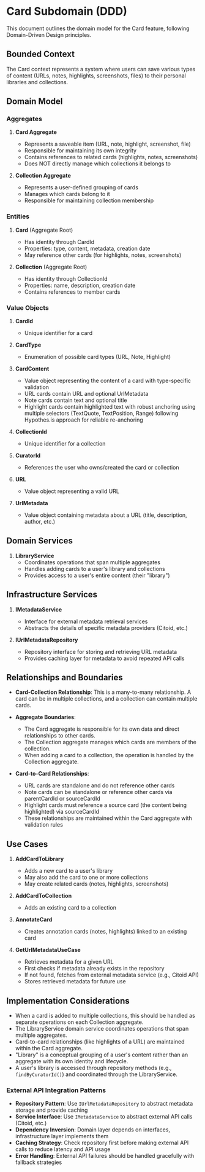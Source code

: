 # Card Subdomain (DDD)

This document outlines the domain model for the Card feature, following Domain-Driven Design principles.

## Bounded Context

The Card context represents a system where users can save various types of content (URLs, notes, highlights, screenshots, files) to their personal libraries and collections.

## Domain Model

### Aggregates

1. **Card Aggregate**
   - Represents a saveable item (URL, note, highlight, screenshot, file)
   - Responsible for maintaining its own integrity
   - Contains references to related cards (highlights, notes, screenshots)
   - Does NOT directly manage which collections it belongs to

2. **Collection Aggregate**
   - Represents a user-defined grouping of cards
   - Manages which cards belong to it
   - Responsible for maintaining collection membership

### Entities

1. **Card** (Aggregate Root)
   - Has identity through CardId
   - Properties: type, content, metadata, creation date
   - May reference other cards (for highlights, notes, screenshots)

2. **Collection** (Aggregate Root)
   - Has identity through CollectionId
   - Properties: name, description, creation date
   - Contains references to member cards

### Value Objects

1. **CardId**
   - Unique identifier for a card

2. **CardType**
   - Enumeration of possible card types (URL, Note, Highlight)

3. **CardContent**
   - Value object representing the content of a card with type-specific validation
   - URL cards contain URL and optional UrlMetadata
   - Note cards contain text and optional title
   - Highlight cards contain highlighted text with robust anchoring using multiple selectors (TextQuote, TextPosition, Range) following Hypothes.is approach for reliable re-anchoring

4. **CollectionId**
   - Unique identifier for a collection

5. **CuratorId**
   - References the user who owns/created the card or collection

6. **URL**
   - Value object representing a valid URL

7. **UrlMetadata**
   - Value object containing metadata about a URL (title, description, author, etc.)

## Domain Services

1. **LibraryService**
   - Coordinates operations that span multiple aggregates
   - Handles adding cards to a user's library and collections
   - Provides access to a user's entire content (their "library")

## Infrastructure Services

1. **IMetadataService**
   - Interface for external metadata retrieval services
   - Abstracts the details of specific metadata providers (Citoid, etc.)

2. **IUrlMetadataRepository**
   - Repository interface for storing and retrieving URL metadata
   - Provides caching layer for metadata to avoid repeated API calls

## Relationships and Boundaries

- **Card-Collection Relationship**: This is a many-to-many relationship. A card can be in multiple collections, and a collection can contain multiple cards.
  
- **Aggregate Boundaries**: 
  - The Card aggregate is responsible for its own data and direct relationships to other cards.
  - The Collection aggregate manages which cards are members of the collection.
  - When adding a card to a collection, the operation is handled by the Collection aggregate.

- **Card-to-Card Relationships**:
  - URL cards are standalone and do not reference other cards
  - Note cards can be standalone or reference other cards via parentCardId or sourceCardId
  - Highlight cards must reference a source card (the content being highlighted) via sourceCardId
  - These relationships are maintained within the Card aggregate with validation rules

## Use Cases

1. **AddCardToLibrary**
   - Adds a new card to a user's library
   - May also add the card to one or more collections
   - May create related cards (notes, highlights, screenshots)

2. **AddCardToCollection**
   - Adds an existing card to a collection

3. **AnnotateCard**
   - Creates annotation cards (notes, highlights) linked to an existing card

4. **GetUrlMetadataUseCase**
   - Retrieves metadata for a given URL
   - First checks if metadata already exists in the repository
   - If not found, fetches from external metadata service (e.g., Citoid API)
   - Stores retrieved metadata for future use

## Implementation Considerations

- When a card is added to multiple collections, this should be handled as separate operations on each Collection aggregate.
- The LibraryService domain service coordinates operations that span multiple aggregates.
- Card-to-card relationships (like highlights of a URL) are maintained within the Card aggregate.
- "Library" is a conceptual grouping of a user's content rather than an aggregate with its own identity and lifecycle.
- A user's library is accessed through repository methods (e.g., `findByCuratorId()`) and coordinated through the LibraryService.

### External API Integration Patterns

- **Repository Pattern**: Use `IUrlMetadataRepository` to abstract metadata storage and provide caching
- **Service Interface**: Use `IMetadataService` to abstract external API calls (Citoid, etc.)
- **Dependency Inversion**: Domain layer depends on interfaces, infrastructure layer implements them
- **Caching Strategy**: Check repository first before making external API calls to reduce latency and API usage
- **Error Handling**: External API failures should be handled gracefully with fallback strategies
